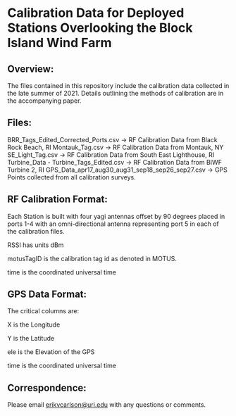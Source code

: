 # Calibration Data for Deployed Stations Overlooking the Block Island Wind Farm
## Overview: 
The files contained in this repository include the calibration data collected in the late summer of 2021. Details outlining the methods of calibration are in the accompanying paper. 

## Files:
BRR_Tags_Edited_Corrected_Ports.csv -> RF Calibration Data from Black Rock Beach, RI
Montauk_Tag.csv -> RF Calibration Data from Montauk, NY 
SE_Light_Tag.csv -> RF Calibration Data from South East Lighthouse, RI 
Turbine_Data - Turbine_Tags_Edited.csv -> RF Calibration Data from BIWF Turbine 2, RI
GPS_Data_apr17_aug30_aug31_sep18_sep26_sep27.csv -> GPS Points collected from all calibration surveys. 

## RF Calibration Format: 
Each Station is built with four yagi antennas offset by 90 degrees placed in ports 1-4 with an omni-directional antenna representing port 5 in each of the calibration files. 

RSSI has units dBm 

motusTagID is the calibration tag id as denoted in MOTUS. 

time is the coordinated universal time

## GPS Data Format:
The critical columns are: 

X is the Longitude

Y is the Latitude

ele is the Elevation of the GPS

time is the coordinated universal time

## Correspondence: 
Please email erikvcarlson@uri.edu with any questions or comments. 
